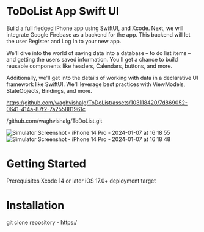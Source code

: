 # ToDoList App Swift UI

Build a full fledged iPhone app using SwiftUI, and Xcode. Next, we will integrate Google Firebase as a backend for the app. This backend will let the user Register and Log In to your new app.

We'll dive into the world of saving data into a database – to do list items – and getting the users saved information. You'll get a chance to build reusable components like headers, Calendars, buttons, and more.

Additionally, we'll get into the details of working with data in a declarative UI framework like SwiftUI. We'll leverage best practices with ViewModels, StateObjects, Bindings, and more.


https://github.com/waghvishalg/ToDoList/assets/103118420/7d869052-0641-414a-87f2-7a255881961c

/github.com/waghvishalg/ToDoList.git 

![Simulator Screenshot - iPhone 14 Pro - 2024-01-07 at 16 18 55](https://github.com/waghvishalg/ToDoList/assets/103118420/fbe5fff9-2136-4019-b463-148ecc24634c)
![Simulator Screenshot - iPhone 14 Pro - 2024-01-07 at 16 18 48](https://github.com/waghvishalg/ToDoList/assets/103118420/52890c4f-3111-4f02-9dcc-6d22554d36e8)

# Getting Started
Prerequisites Xcode 14 or later iOS 17.0+ deployment target

# Installation
git clone repository - https:/

